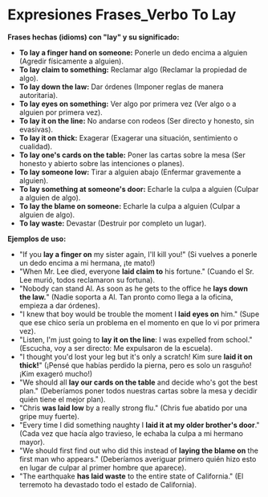 # Expresiones Frases_Verbo To Lay



**Frases hechas (idioms) con "lay" y su significado:**

*   **To lay a finger hand on someone:** Ponerle un dedo encima a alguien (Agredir físicamente a alguien).
*   **To lay claim to something:** Reclamar algo (Reclamar la propiedad de algo).
*   **To lay down the law:** Dar órdenes (Imponer reglas de manera autoritaria).
*   **To lay eyes on something:** Ver algo por primera vez (Ver algo o a alguien por primera vez).
*   **To lay it on the line:** No andarse con rodeos (Ser directo y honesto, sin evasivas).
*   **To lay it on thick:** Exagerar (Exagerar una situación, sentimiento o cualidad).
*   **To lay one's cards on the table:** Poner las cartas sobre la mesa (Ser honesto y abierto sobre las intenciones o planes).
*   **To lay someone low:** Tirar a alguien abajo (Enfermar gravemente a alguien).
*   **To lay something at someone's door:** Echarle la culpa a alguien (Culpar a alguien de algo).
*   **To lay the blame on someone:** Echarle la culpa a alguien (Culpar a alguien de algo).
*   **To lay waste:** Devastar (Destruir por completo un lugar).

**Ejemplos de uso:**

*   "If you **lay a finger on** my sister again, I'll kill you!" (Si vuelves a ponerle un dedo encima a mi hermana, ¡te mato!)
*   "When Mr. Lee died, everyone **laid claim to** his fortune." (Cuando el Sr. Lee murió, todos reclamaron su fortuna).
*   "Nobody can stand Al. As soon as he gets to the office he **lays down the law.**" (Nadie soporta a Al. Tan pronto como llega a la oficina, empieza a dar órdenes).
*   "I knew that boy would be trouble the moment I **laid eyes on** him." (Supe que ese chico sería un problema en el momento en que lo vi por primera vez).
*   "Listen, I'm just going to **lay it on the line**: I was expelled from school." (Escucha, voy a ser directo: Me expulsaron de la escuela).
*   "I thought you'd lost your leg but it's only a scratch! Kim sure **laid it on thick!**" (¡Pensé que habías perdido la pierna, pero es solo un rasguño! ¡Kim exageró mucho!)
*   "We should all **lay our cards on the table** and decide who's got the best plan." (Deberíamos poner todos nuestras cartas sobre la mesa y decidir quién tiene el mejor plan).
*   "Chris **was laid low** by a really strong flu." (Chris fue abatido por una gripe muy fuerte).
*   "Every time I did something naughty I **laid it at my older brother's door**." (Cada vez que hacía algo travieso, le echaba la culpa a mi hermano mayor).
*   "We should first find out who did this instead of **laying the blame on** the first man who appears." (Deberíamos averiguar primero quién hizo esto en lugar de culpar al primer hombre que aparece).
*   "The earthquake **has laid waste** to the entire state of California." (El terremoto ha devastado todo el estado de California).

